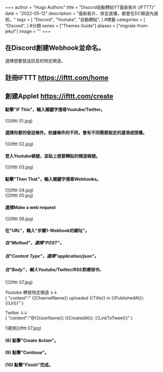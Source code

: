 +++
author = "Hugo Authors"
title = "Disocrd自動轉貼YT最新影片 (IFTTT)"
date = "2022-05-12"
description = "最新影片、排定直播，都會在DC頻道內通知。"
tags = [
    "Discord",
    "Youtube",
    "自動轉貼",
] #標籤
categories = [
    "Discord",
] #分類
series = ["Themes Guide"]
aliases = ["migrate-from-jekyl"]
image = ""
+++
<!-- Global site tag (gtag.js) - Google Analytics -->
<script async src="https://www.googletagmanager.com/gtag/js?id=G-FNDM35MCGM"></script>
<script>
  window.dataLayer = window.dataLayer || [];
  function gtag(){dataLayer.push(arguments);}
  gtag('js', new Date());

  gtag('config', 'G-FNDM35MCGM');
</script>



## 在Discord創建Webhook並命名。
選擇想要發送訊息的特定頻道。  


## 註冊IFTTT  https://ifttt.com/home

## 創建Applet  https://ifttt.com/create
#### 點擊"IF This"，輸入關鍵字搜尋Youtube/Twitter。
![](ifttt 01.jpg)  
#### 選擇你要的發送條件。依據條件的不同，會有不同需要設定的選項或授權。
![](ifttt 02.jpg)  
#### 登入Youtube帳號，並貼上想要轉貼的頻道帳號。
![](ifttt 03.jpg) 
#### 點擊"Then That"，輸入關鍵字搜尋Webhooks。
![](ifttt 04.jpg)  
![](ifttt 05.jpg)    
#### 選擇Make a web request
![](ifttt 06.jpg) 
#### 在"URL"，輸入"步驟1-Webhook的網址"。
##### 在"Method"，選擇"POST"。
##### 在"Content Type"，選擇"application/json"。
##### 在"Body"，輸入Youtube/Twitter/RSS對應指令。
![](ifttt 07.jpg) 

Youtube
轉發特定頻道 ↓↓  
{ "content":" {{ChannelName}} uploaded {{Title}} in {{PublishedAt}}: {{Url}}" }  
  
Twitter ↓↓  
{ "content":"@{{UserName}} {{CreatedAt}}: {{LinkToTweet}}" }  
  
![範例](ifttt 07.jpg) 
#### (8) 點擊"Create Action"。
#### (9) 點擊"Continue"。
#### (10) 點擊"Finish"完成。